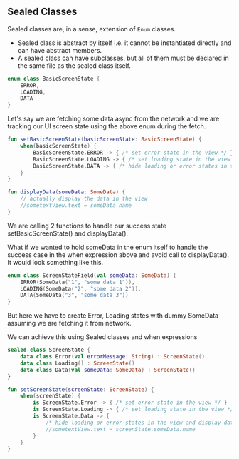 ## Sealed Classes

Sealed classes are, in a sense, extension of `Enum` classes. 
*  Sealed class is abstract by itself i.e. it cannot be instantiated directly and can have abstract members.
* A sealed class can have subclasses, but all of them must be declared in the same file as the sealed class itself.

```kotlin
enum class BasicScreenState {
    ERROR,
    LOADING,
    DATA
}
```

Let's say we are fetching some data async from the network and we are tracking our UI screen state using the above enum during the fetch.

```kotlin
fun setBasicScreenState(basicScreenState: BasicScreenState) {
    when(basicScreenState) {
        BasicScreenState.ERROR -> { /* set error state in the view */ }
        BasicScreenState.LOADING -> { /* set loading state in the view */ }
        BasicScreenState.DATA -> { /* hide loading or error states in the view */ }
    }
}

fun displayData(someData: SomeData) {
    // actually display the data in the view
    //sometextView.text = someData.name
}
```
We are calling 2 functions to handle our success state setBasicScreenState() and displayData().

What if we wanted to hold someData in the enum itself to handle the success case in the when expression above and avoid call to displayData(). It would look something like this.

```kotlin
enum class ScreenStateField(val someData: SomeData) {
    ERROR(SomeData("1", "some data 1")),
    LOADING(SomeData("2", "some data 2")),
    DATA(SomeData("3", "some data 3"))
}
```
But here we have to create Error, Loading states with dummy SomeData assuming we are fetching it from network.

We can achieve this using Sealed classes and when expressions

```kotlin
sealed class ScreenState {
    data class Error(val errorMessage: String) : ScreenState()
    data class Loading() : ScreenState()
    data class Data(val someData: SomeData) : ScreenState()
}

fun setScreenState(screenState: ScreenState) {
    when(screenState) {
        is ScreenState.Error -> { /* set error state in the view */ }
        is ScreenState.Loading -> { /* set loading state in the view */ }
        is ScreenState.Data -> {
            /* hide loading or error states in the view and display data*/
            //sometextView.text = screenState.someData.name
        }
    }
}
```


